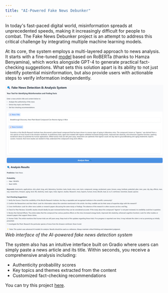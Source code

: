 ```yaml
---
title: "AI-Powered Fake News Debunker"
---
```


In today's fast-paced digital world, misinformation spreads at unprecedented speeds, making it increasingly difficult for people to combat. The Fake News Debunker project is an attempt to address this critical challenge by integrating multiple machine learning models.

At its core, the system employs a multi-layered approach to news analysis. It starts with a fine-tuned [model](https://huggingface.co/hamzab/roberta-fake-news-classification) based on RoBERTa (thanks to Hamza Benyamina), which works alongside GPT-4 to generate practical fact-checking suggestions. What sets this solution apart is its ability to not just identify potential misinformation, but also provide users with actionable steps to verify information independently.

![interface1](images/fnd-1.png)
![interface2](images/fnd-2.png)
*Web interface of the AI-powered fake news detection system*

The system also has an intuitive interface built on Gradio where users can simply paste a news article and its title. Within seconds, you receive a comprehensive analysis including:

- Authenticity probability scores
- Key topics and themes extracted from the content
- Customized fact-checking recommendations

You can try this project [here](https://huggingface.co/spaces/Zeamays3427/fake-news-debunker).
